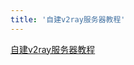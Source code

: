 ```yaml
---
title: '自建v2ray服务器教程'
---
```


[自建v2ray服务器教程](https://github.com/Alvin9999/new-pac/blob/master/%E8%87%AA%E5%BB%BAv2ray%E6%9C%8D%E5%8A%A1%E5%99%A8%E6%95%99%E7%A8%8B.md)